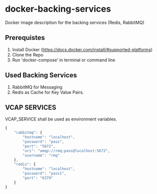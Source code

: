 # docker-backing-services
Docker image description for the backing services (Redis, RabbitMQ)

## Prerequistes
1. Install Docker (https://docs.docker.com/install/#supported-platforms)
2. Clone the Repo
3. Run 'docker-compose' in terminal or command line

## Used Backing Services

1.  RabbitMQ for Messaging
2.  Redis as Cache for Key Value Pairs.

## VCAP SERVICES

VCAP_SERVICE shall be used as environment variables.

```javascript
{
    "rabbitmq": {
        "hostname": "localhost",
        "password": "pass",
        "port": "5672",
        "uri": "amqp://rmq:pass@localhost:5672",
        "username": "rmq"
    },
    "redis": {
        "hostname": "localhost",
        "password": "pass1",
        "port": "6379"
    }
}
```
